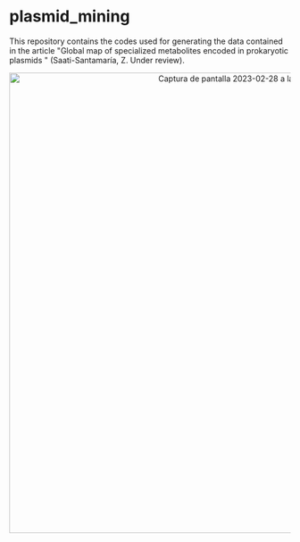 # plasmid_mining

This repository contains the codes used for generating the data contained in the article "Global map of specialized metabolites encoded in prokaryotic plasmids " (Saati-Santamaría, Z. Under review).

<p align="center">
 <img width="825" alt="Captura de pantalla 2023-02-28 a las 14 25 01" src="https://user-images.githubusercontent.com/50806485/221867215-69b0baf4-d897-47f3-888f-7afb1354efcb.png">
